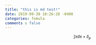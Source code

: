 ```yaml
---
title: "this is md test!"
date: 2019-09-30 10:26:28 -0400
categories: fomula
comments : false
---
```

  <span style = "font-size:small">  

$$\int{xdx}+\delta_p$$

 </span>

